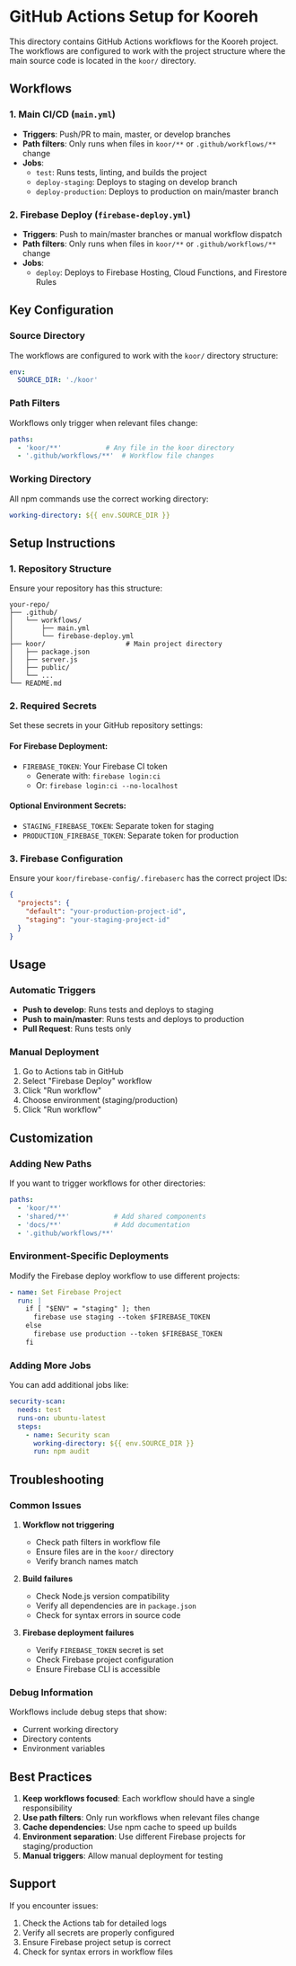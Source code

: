 # GitHub Actions Setup for Kooreh

This directory contains GitHub Actions workflows for the Kooreh project. The workflows are configured to work with the project structure where the main source code is located in the `koor/` directory.

## Workflows

### 1. Main CI/CD (`main.yml`)
- **Triggers**: Push/PR to main, master, or develop branches
- **Path filters**: Only runs when files in `koor/**` or `.github/workflows/**` change
- **Jobs**:
  - `test`: Runs tests, linting, and builds the project
  - `deploy-staging`: Deploys to staging on develop branch
  - `deploy-production`: Deploys to production on main/master branch

### 2. Firebase Deploy (`firebase-deploy.yml`)
- **Triggers**: Push to main/master branches or manual workflow dispatch
- **Path filters**: Only runs when files in `koor/**` or `.github/workflows/**` change
- **Jobs**:
  - `deploy`: Deploys to Firebase Hosting, Cloud Functions, and Firestore Rules

## Key Configuration

### Source Directory
The workflows are configured to work with the `koor/` directory structure:

```yaml
env:
  SOURCE_DIR: './koor'
```

### Path Filters
Workflows only trigger when relevant files change:

```yaml
paths:
  - 'koor/**'           # Any file in the koor directory
  - '.github/workflows/**'  # Workflow file changes
```

### Working Directory
All npm commands use the correct working directory:

```yaml
working-directory: ${{ env.SOURCE_DIR }}
```

## Setup Instructions

### 1. Repository Structure
Ensure your repository has this structure:
```
your-repo/
├── .github/
│   └── workflows/
│       ├── main.yml
│       └── firebase-deploy.yml
├── koor/                    # Main project directory
│   ├── package.json
│   ├── server.js
│   ├── public/
│   └── ...
└── README.md
```

### 2. Required Secrets
Set these secrets in your GitHub repository settings:

#### For Firebase Deployment:
- `FIREBASE_TOKEN`: Your Firebase CI token
  - Generate with: `firebase login:ci`
  - Or: `firebase login:ci --no-localhost`

#### Optional Environment Secrets:
- `STAGING_FIREBASE_TOKEN`: Separate token for staging
- `PRODUCTION_FIREBASE_TOKEN`: Separate token for production

### 3. Firebase Configuration
Ensure your `koor/firebase-config/.firebaserc` has the correct project IDs:

```json
{
  "projects": {
    "default": "your-production-project-id",
    "staging": "your-staging-project-id"
  }
}
```

## Usage

### Automatic Triggers
- **Push to develop**: Runs tests and deploys to staging
- **Push to main/master**: Runs tests and deploys to production
- **Pull Request**: Runs tests only

### Manual Deployment
1. Go to Actions tab in GitHub
2. Select "Firebase Deploy" workflow
3. Click "Run workflow"
4. Choose environment (staging/production)
5. Click "Run workflow"

## Customization

### Adding New Paths
If you want to trigger workflows for other directories:

```yaml
paths:
  - 'koor/**'
  - 'shared/**'           # Add shared components
  - 'docs/**'             # Add documentation
  - '.github/workflows/**'
```

### Environment-Specific Deployments
Modify the Firebase deploy workflow to use different projects:

```yaml
- name: Set Firebase Project
  run: |
    if [ "$ENV" = "staging" ]; then
      firebase use staging --token $FIREBASE_TOKEN
    else
      firebase use production --token $FIREBASE_TOKEN
    fi
```

### Adding More Jobs
You can add additional jobs like:

```yaml
security-scan:
  needs: test
  runs-on: ubuntu-latest
  steps:
    - name: Security scan
      working-directory: ${{ env.SOURCE_DIR }}
      run: npm audit
```

## Troubleshooting

### Common Issues

1. **Workflow not triggering**
   - Check path filters in workflow file
   - Ensure files are in the `koor/` directory
   - Verify branch names match

2. **Build failures**
   - Check Node.js version compatibility
   - Verify all dependencies are in `package.json`
   - Check for syntax errors in source code

3. **Firebase deployment failures**
   - Verify `FIREBASE_TOKEN` secret is set
   - Check Firebase project configuration
   - Ensure Firebase CLI is accessible

### Debug Information
Workflows include debug steps that show:
- Current working directory
- Directory contents
- Environment variables

## Best Practices

1. **Keep workflows focused**: Each workflow should have a single responsibility
2. **Use path filters**: Only run workflows when relevant files change
3. **Cache dependencies**: Use npm cache to speed up builds
4. **Environment separation**: Use different Firebase projects for staging/production
5. **Manual triggers**: Allow manual deployment for testing

## Support

If you encounter issues:
1. Check the Actions tab for detailed logs
2. Verify all secrets are properly configured
3. Ensure Firebase project setup is correct
4. Check for syntax errors in workflow files
